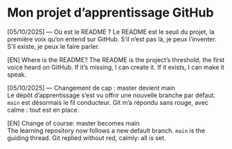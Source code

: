 # Mon projet d’apprentissage GitHub
[05/10/2025] — Où est le README ?
Le README est le seuil du projet, la première voix qu’on entend sur GitHub. S’il n’est pas là, je peux l’inventer. S’il existe, je peux le faire parler.

[EN] Where is the README?
The README is the project’s threshold, the first voice heard on GitHub. If it’s missing, I can create it. If it exists, I can make it speak.

[05/10/2025] — Changement de cap : master devient main  
Le dépôt d’apprentissage s’est vu offrir une nouvelle branche par défaut. `main` est désormais le fil conducteur. Git m’a répondu sans rouge, avec calme : tout est en place.

[EN] Change of course: master becomes main  
The learning repository now follows a new default branch. `main` is the guiding thread. Git replied without red, calmly: all is set.
